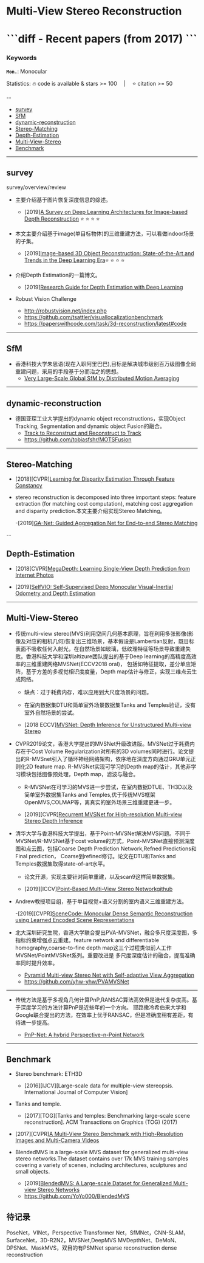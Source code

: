 # Multi-View Stereo Reconstruction

<h1>
```diff
- Recent papers (from 2017)
```
</h1>

<h3> Keywords </h3>

__`Mon.`__: Monocular &emsp;

Statistics: :fire: code is available & stars >= 100 &emsp;|&emsp; :star: citation >= 50

--

- [survey](#survey)
- [SfM](#SfM)
- [dynamic-reconstruction](#dynamic-reconstruction)
- [Stereo-Matching](#Stereo-Matching)
- [Depth-Estimation](#Depth-Estimation)
- [Multi-View-Stereo](#Multi-View-Stereo)
- [Benchmark](#Benchmark)

---

## survey

survey/overview/review

- 主要介绍基于图片恢复深度信息的综述。

  - [2019][A Survey on Deep Learning Architectures for Image-based Depth Reconstruction](https://arxiv.org/pdf/1906.06113.pdf) :star: :star: :star: :star:

- 本文主要介绍基于image(单目标物体)的三维重建方法，可以看做indoor场景的子集。

  - [2019][Image-based 3D Object Reconstruction: State-of-the-Art and Trends in the Deep Learning Era](https://arxiv.org/pdf/1906.06543v3.pdf):star: :star: :star: :star:

- 介绍Depth Estimation的一篇博文。
  - [2019][Research Guide for Depth Estimation with Deep Learning](https://heartbeat.fritz.ai/research-guide-for-depth-estimation-with-deep-learning-1a02a439b834)
- Robust Vision Challenge

  - <http://robustvision.net/index.php>
  - <https://github.com/tsattler/visuallocalizationbenchmark>
  - <https://paperswithcode.com/task/3d-reconstruction/latest#code>

---

## SfM

- 香港科技大学朱思语(现在入职阿里巴巴),目标是解决城市级别百万级图像全局重建问题，采用的手段基于分而治之的思想。
  - [Very Large-Scale Global SfM by Distributed Motion Averaging](https://zpascal.net/cvpr2018/Zhu_Very_Large-Scale_Global_CVPR_2018_paper.pdf)

---

## dynamic-reconstruction

- 德国亚琛工业大学提出的dynamic object reconstructions，实现Object Tracking, Segmentation and dynamic object Fusion的融合。
  - [Track to Reconstruct and Reconstruct to Track](https://arxiv.org/pdf/1910.00130v2.pdf)
  - <https://github.com/tobiasfshr/MOTSFusion>

---

## Stereo-Matching

- [2018][CVPR][Learning for Disparity Estimation Through Feature Constancy](https://arxiv.org/pdf/1712.01039.pdf)

- stereo reconstruction is decomposed into three important steps: feature extraction (for matching cost
computation), matching cost aggregation and disparity prediction.本文主要介绍实现Stereo Matching。

  -[2019][GA-Net: Guided Aggregation Net for End-to-end Stereo Matching](https://arxiv.org/pdf/1904.06587.pdf)
  
--

## Depth-Estimation

- [2018[CVPR][MegaDepth: Learning Single-View Depth Prediction from Internet Photos](https://arxiv.org/pdf/1804.00607.pdf)  
  
- [2019][SelfVIO: Self-Supervised Deep Monocular Visual-Inertial Odometry and Depth Estimation](https://arxiv.org/pdf/1911.09968.pdf)

---

## Multi-View-Stereo

- 传统multi-view stereo(MVS)利用空间几何基本原理，旨在利用多张影像(影像及对应的相机几何)恢复出三维场景，基本假设是Lambertian反射，既目标表面不吸收任何入射光，在自然场景如玻璃，低纹理特征等场景导致重建失败。香港科技大学和深圳altizure团队提出的基于Deep learning的高精度高效率的三维重建网络MVSNet(ECCV2018 oral)，
包括如特征提取，差分单应矩阵，基于方差的多视觉相识度度量，Depth map估计与修正，实现三维点云生成网络。
  - 缺点：过于耗费内存，难以应用到大尺度场景的问题。
  - 在室内数据集DTU和简单室外场景数据集Tanks and Temples验证，没有室外自然场景的尝试。

  - [2018 ECCV][MVSNet: Depth Inference for Unstructured Multi-view Stereo](https://arxiv.org/pdf/1804.02505.pdf)

- CVPR2019论文，香港大学提出的MVSNet升级改进版。MVSNet过于耗费内存在于Cost Volume Regularization对所有的3D volumes同时进行。论文提出的R-MVSnet引入了循环神经网络架构，依序地在深度方向通过GRU单元正则化2D feature map.
R-MVSNet实现可学习的Depth map的估计，其他非学习模块包括图像预处理，Depth map，滤波与融合。
  - R-MVSNet在可学习的MVS进一步尝试，在室内数据DTUE、TH3D以及简单室外数据集Tanks and Temples,优于传统MVS框架OpenMVS,COLMAP等，离真实的室外场景三维重建更进一步。

  - [2019][CVPR][Recurrent MVSNet for High-resolution Multi-view Stereo Depth Inference](https://arxiv.org/pdf/1902.10556.pdf)

- 清华大学与香港科技大学提出，基于Point-MVSNet解决MVS问题。不同于MVSNet/R-MVSNet基于cost volume的方式，Point-MVSNet直接预测深度图和点云图，包括Coarse Depth Prediction Network,Refned Predictions和Final prediction，
Coarse到refined修订。论文在DTU和Tanks and Temples数据集取得state-of-art水平。
  - 论文开源，实现主要针对简单重建，以及scan9这样简单数据集。

  - [2019][ICCV][Point-Based Multi-View Stereo Network](https://arxiv.org/pdf/1908.04422.pdf)[github](https://github.com/callmeray/PointMVSNet)
  
- Andrew教授项目组，基于单目视觉+语义分割的室内语义三维重建方法。

  -[2019][CVPR][SceneCode: Monocular Dense Semantic Reconstruction using Learned Encoded Scene Representations](https://zpascal.net/cvpr2019/Zhi_SceneCode_Monocular_Dense_Semantic_Reconstruction_Using_Learned_Encoded_Scene_Representations_CVPR_2019_paper.pdf)
  
- 北大深圳研究生院，香港大学联合提出PVA-MVSNet，融合多尺度深度图，多指标约束增强点云重建。feature network and differentiable homography,coarse-to-fine depth map这三个过程类似前人工作MVSNet/PointMVSNet系列。重要改进是
多尺度深度估计的融合，提高准确率同时提升效率。
  - [Pyramid Multi-view Stereo Net with Self-adaptive View Aggregation](https://arxiv.org/pdf/1912.03001v1.pdf)
  - <https://github.com/yhw-yhw/PVAMVSNet>

---

- 传统方法是基于多视角几何计算PnP,RANSAC算法高效但是迭代复杂度高。基于深度学习的方法计算PnP是近些年的一个方向。
耶路撒冷希伯来大学和Google联合提出的方法，在效率上优于RANSAC，但是准确度稍有差距，有待进一步提高。

  - [PnP-Net: A hybrid Perspective-n-Point Network](https://arxiv.org/pdf/2003.04626.pdf)

---

## Benchmark

- Stereo benchmark: ETH3D
  - [2016][IJCV][Large-scale data for multiple-view stereopsis. International Journal of Computer Vision]

- Tanks and temple.
  - [2017][TOG][Tanks and temples: Benchmarking large-scale scene reconstruction]. ACM Transactions on Graphics (TOG) (2017)

- [2017][CVPR][A Multi-View Stereo Benchmark with High-Resolution Images and Multi-Camera Videos](http://www.cvlibs.net/publications/Schoeps2017CVPR.pdf)

- BlendedMVS is a large-scale MVS dataset for generalized multi-view stereo networks.The dataset contains over 17k MVS training samples covering a variety of scenes, including architectures, sculptures and small objects.
  - [2019][BlendedMVS: A Large-scale Dataset for Generalized Multi-view Stereo Networks](https://arxiv.org/pdf/1911.10127v1.pdf)  
  - <https://github.com/YoYo000/BlendedMVS>

## 待记录

 PoseNet，VINet，Perspective Transformer Net，SfMNet，CNN-SLAM，SurfaceNet，3D-R2N2，MVSNet,DeepMVS
 MVDepthNet、DeMoN、DPSNet、MaskMVS，双目的有PSMNet
 sparse reconstruction
 dense reconstruction
